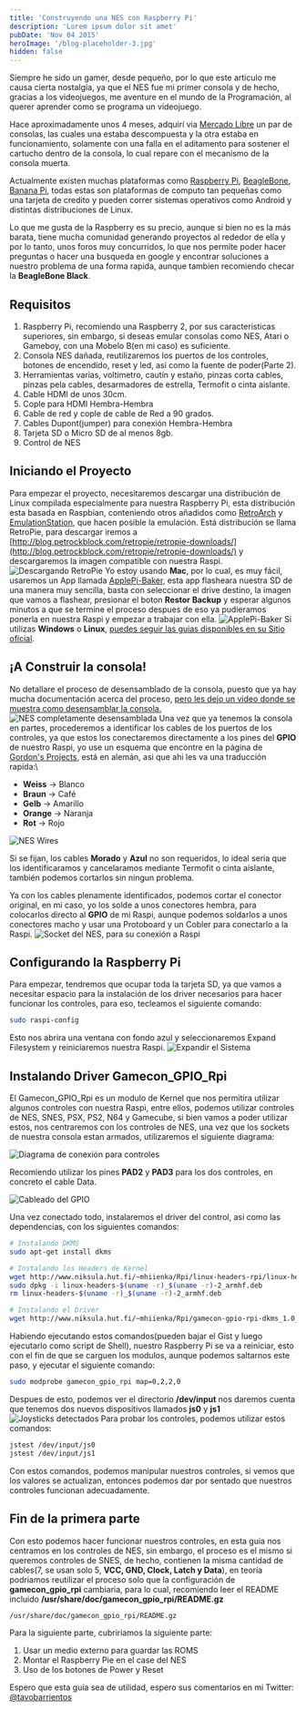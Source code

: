 ```yaml
---
title: 'Construyendo una NES con Raspberry Pi'
description: 'Lorem ipsum dolor sit amet'
pubDate: 'Nov 04 2015'
heroImage: '/blog-placeholder-3.jpg'
hidden: false
---
```


Siempre he sido un gamer, desde pequeño, por lo que este articulo me causa cierta nostalgía, ya que el NES fue mi primer consola y de hecho, gracias a los videojuegos,
me aventure en el mundo de la Programación, al querer aprender como se programa un videojuego.

Hace aproximadamente unos 4 meses, adquirí via [Mercado Libre](http://www.mercadolibre.com.mx) un par de consolas, las cuales una estaba descompuesta y la otra estaba en
funcionamiento, solamente con una falla en el aditamento para sostener el cartucho dentro de la consola, lo cual repare con el mecanismo de la consola muerta.

Actualmente existen muchas plataformas como [Raspberry Pi](http://www.raspberrypi.org), [BeagleBone](http://www.beagleboard.org/black), [Banana Pi](http://www.banana-pi.com),
todas estas son plataformas de computo tan pequeñas como una tarjeta de credito y pueden correr sistemas operativos como Android y distintas distribuciones de Linux.

Lo que me gusta de la Raspberry es su precio, aunque si bien no es la más barata, tiene mucha comunidad generando proyectos al rededor de ella y por lo tanto, unos foros
muy concurridos, lo que nos permite poder hacer preguntas o hacer una busqueda en google y encontrar soluciones a nuestro problema de una forma rapida, aunque tambien
recomiendo checar la **BeagleBone Black**.

## Requisitos

1. Raspberry Pi, recomiendo una Raspberry 2, por sus caracteristicas superiores, sin embargo, si deseas emular consolas como NES, Atari o Gameboy, con una Mobelo B(en mi caso) es suficiente.
2. Consola NES dañada, reutilizaremos los puertos de los controles, botones de encendido, reset y led, asi como la fuente de poder(Parte 2).
3. Herramientas varias, voltimetro, cautín y estaño, pinzas corta cables, pinzas pela cables, desarmadores de estrella, Termofit o cinta aislante.
4. Cable HDMI de unos 30cm.
5. Cople para HDMI Hembra-Hembra
6. Cable de red y cople de cable de Red a 90 grados.
7. Cables Dupont(jumper) para conexión Hembra-Hembra
8. Tarjeta SD o Micro SD de al menos 8gb.
9. Control de NES

## Iniciando el Proyecto

Para empezar el proyecto, necesitaremos descargar una distribución de Linux compilada especialmente para nuestra Raspberry Pi, esta distribución esta basada en Raspbian,
conteniendo otros añadidos como [RetroArch](https://github.com/libretro/RetroArch) y [EmulationStation](http://emulationstation.org/), que hacen posible la emulación.
Está distribución se llama RetroPie, para descargar iremos a [http://blog.petrockblock.com/retropie/retropie-downloads/](http://blog.petrockblock.com/retropie/retropie-downloads/)
y descargaremos la imagen compatible con nuestra Raspi.
![Descargando RetroPie](/blog/nes/retropie_download.png)
Yo estoy usando **Mac**, por lo cual, es muy fácil, usaremos un App llamada [ApplePi-Baker](http://www.tweaking4all.com/hardware/raspberry-pi/macosx-apple-pi-baker/), esta app flasheara nuestra SD
de una manera muy sencilla, basta con seleccionar el drive destino, la imagen que vamos a flashear, presionar el boton **Restor Backup** y esperar algunos minutos a que se termine el proceso
despues de eso ya pudieramos ponerla en nuestra Raspi y empezar a trabajar con ella.
![ApplePi-Baker](/blog/nes/pi_baker.png)
Si utilizas **Windows** o **Linux**, [puedes seguir las guias disponibles en su Sitio oficial](https://www.raspberrypi.org/documentation/installation/installing-images/).

## ¡A Construir la consola!

No detallare el proceso de desensamblado de la consola, puesto que ya hay mucha documentación acerca del proceso, [pero les dejo un video donde se muestra como desensamblar la consola.](http://www.youtube.com/embed/thVTgCLDoqI)
![NES completamente desensamblada](/blog/nes/2.JPG)
Una vez que ya tenemos la consola en partes, procederemos a identificar los cables de los puertos de los controles, ya que estos los conectaremos directamente a los pines del
**GPIO** de nuestro Raspi, yo use un esquema que encontre en la página de [Gordon's Projects](https://projects.drogon.net/nes-controller-on-the-raspberry-pi/), está en alemán,
asi que ahi les va una traducción rapida:\

- **Weiss** -> Blanco
- **Braun** -> Café
- **Gelb** -> Amarillo
- **Orange** -> Naranja
- **Rot** -> Rojo

![NES Wires](/blog/nes/wires_controller_schematic.png)

Si se fijan, los cables **Morado** y **Azul** no son requeridos, lo ideal seria que los identificaramos y cancelaramos mediante Termofit o cinta aislante, también podemos cortarlos sin ningun problema.

Ya con los cables plenamente identificados, podemos cortar el conector original, en mi caso, yo los solde a unos conectores hembra, para colocarlos directo al **GPIO** de mi Raspi, aunque podemos soldarlos a unos conectores macho
y usar una Protoboard y un Cobler para conectarlo a la Raspi.
![Socket del NES, para su conexión a Raspi](/blog/nes/3.JPG)

## Configurando la Raspberry Pi

Para empezar, tendremos que ocupar toda la tarjeta SD, ya que vamos a necesitar espacio para la instalación de los driver necesarios para hacer funcionar los controles, para eso, tecleamos el siguiente comando:

```bash
sudo raspi-config
```

Esto nos abrira una ventana con fondo azul y seleccionaremos Expand Filesystem y reiniciaremos nuestra Raspi.
![Expandir el Sistema](/blog/nes/expand_filesystem.png)

## Instalando Driver Gamecon_GPIO_Rpi

El Gamecon_GPIO_Rpi es un modulo de Kernel que nos permitira utilizar algunos controles con nuestra Raspi, entre ellos, podemos utilizar controles de NES, SNES, PSX, PS2, N64 y Gamecube,
si bien vamos a poder utilizar estos, nos centraremos con los controles de NES, una vez que los sockets de nuestra consola estan armados, utilizaremos el siguiente diagrama:

![Diagrama de conexión para controles](/blog/nes/gpio_controller_pinout.png)

Recomiendo utilizar los pines **PAD2** y **PAD3** para los dos controles, en concreto el cable Data.

![Cableado del GPIO](/blog/nes/4.JPG)

Una vez conectado todo, instalaremos el driver del control, asi como las dependencias, con los siguientes comandos:

```bash
# Instalando DKMS
sudo apt-get install dkms

# Instalando los Headers de Kernel
wget http://www.niksula.hut.fi/~mhiienka/Rpi/linux-headers-rpi/linux-headers-$(uname -r)_$(uname -r)-2_armhf.deb
sudo dpkg -i linux-headers-$(uname -r)_$(uname -r)-2_armhf.deb
rm linux-headers-$(uname -r)_$(uname -r)-2_armhf.deb

# Instalando el Driver
wget http://www.niksula.hut.fi/~mhiienka/Rpi/gamecon-gpio-rpi-dkms_1.0_all.deb
```

Habiendo ejecutando estos comandos(pueden bajar el Gist y luego ejecutarlo como script de Shell), nuestro Raspberry Pi se va a reiniciar, esto con el fin de que se carguen los modulos,
aunque podemos saltarnos este paso, y ejecutar el siguiente comando:

```bash
sudo modprobe gamecon_gpio_rpi map=0,2,2,0
```

Despues de esto, podemos ver el directorio **/dev/input** nos daremos cuenta que tenemos dos nuevos dispositivos llamados **js0** y **js1**
![Joysticks detectados](/blog/nes/joysticks.png)
Para probar los controles, podemos utilizar estos comandos:

```bash
jstest /dev/input/js0
jstest /dev/input/js1
```

Con estos comandos, podemos manipular nuestros controles, si vemos que los valores se actualizan, entonces podemos dar por sentado que nuestros controles funcionan adecuadamente.

## Fin de la primera parte

Con esto podemos hacer funcionar nuestros controles, en esta guia nos centramos en los controles de NES, sin embargo, el proceso es el mismo si queremos controles de SNES, de hecho,
contienen la misma cantidad de cables(7, se usan solo 5, **VCC, GND, Clock, Latch y Data**), en teoría podriamos reutilizar el proceso solo que la configuración de **gamecon_gpio_rpi** cambiaria,
para lo cual, recomiendo leer el README incluido **/usr/share/doc/gamecon_gpio_rpi/README.gz**

```bash
/usr/share/doc/gamecon_gpio_rpi/README.gz
```

Para la siguiente parte, cubririamos la siguiente parte:

1. Usar un medio externo para guardar las ROMS
2. Montar el Raspberry Pie en el case del NES
3. Uso de los botones de Power y Reset

Espero que esta guía sea de utilidad, espero sus comentarios en mi Twitter: [@tavobarrientos](http://www.twitter.com/tavobarrientos)